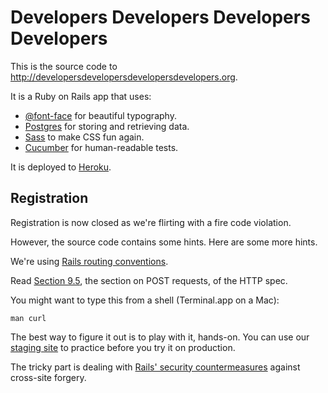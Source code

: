 # Developers Developers Developers Developers

This is the source code to http://developersdevelopersdevelopersdevelopers.org.

It is a Ruby on Rails app that uses:

* [@font-face](http://www.w3.org/TR/css3-fonts/#the-font-face-rule) for beautiful typography.
* [Postgres](http://www.postgresql.org/) for storing and retrieving data.
* [Sass](http://sass-lang.com/) to make CSS fun again.
* [Cucumber](https://github.com/thoughtbot/dddd/tree/master/features) for human-readable tests.

It is deployed to [Heroku](http://heroku.com).

## Registration

Registration is now closed as we're flirting with a fire code violation.

However, the source code contains some hints. Here are some more hints.

We're using [Rails routing conventions](http://guides.rubyonrails.org/routing.html).

Read [Section 9.5](http://www.w3.org/Protocols/rfc2616/rfc2616-sec9.html#sec9.5), the section on POST requests, of the HTTP spec.

You might want to type this from a shell (Terminal.app on a Mac):

    man curl

The best way to figure it out is to play with it, hands-on. You can use our [staging site](http://dddd-staging.heroku.com/) to practice before you try it on production.

The tricky part is dealing with [Rails' security countermeasures](http://guides.rubyonrails.org/security.html#csrf-countermeasures) against cross-site forgery.

